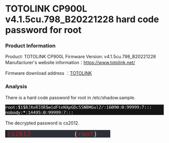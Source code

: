 # TOTOLINK CP900L v4.1.5cu.798_B20221228 hard code password for root

### Product Information

Product: TOTOLINK CP900L Firmware Version: v4.1.5cu.798_B20221228 Manufacturer's website information：https://www.totolink.net/ 

Firmware download address ：[TOTOLINK](https://www.totolink.net/home/menu/detail/menu_listtpl/download/id/257/ids/36.html)

### Analysis

There is a hard code password for root in /etc/shadow.sample.

![image-20240524125846126](./image-20240524125846126.png)

The decrypted password is cs2012.

![image-20240524130035558](./image-20240524130035558.png)
